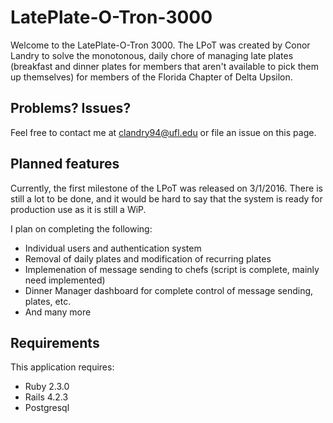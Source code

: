 LatePlate-O-Tron-3000
================

Welcome to the LatePlate-O-Tron 3000. The LPoT was created by Conor Landry to solve the monotonous, daily chore of managing late plates (breakfast and dinner plates for members that aren't available to pick them up themselves) for members of the Florida Chapter of Delta Upsilon. 

Problems? Issues?
-----------

Feel free to contact me at clandry94@ufl.edu or file an issue on this page. 

Planned features
-----------
Currently, the first milestone of the LPoT was released on 3/1/2016. There is still a lot to be done, and it would be hard to say that the system is ready for production use as it is still a WiP. 

I plan on completing the following:
  - Individual users and authentication system
  - Removal of daily plates and modification of recurring plates
  - Implemenation of message sending to chefs (script is complete, mainly need implemented)
  - Dinner Manager dashboard for complete control of message sending, plates, etc.
  - And many more

Requirements
-------------

This application requires:

- Ruby 2.3.0
- Rails 4.2.3
- Postgresql 
